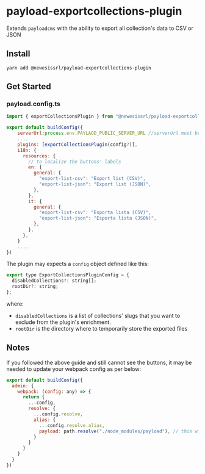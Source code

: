 # payload-exportcollections-plugin

Extends `payloadcms` with the ability to export all collection's data to CSV or JSON

## Install

`yarn add @newesissrl/payload-exportcollections-plugin`

## Get Started

### payload.config.ts

```js
import { exportCollectionsPlugin } from "@newesissrl/payload-exportcollections-plugin";

export default buildConfig({
    serverUrl:process.env.PAYLAOD_PUBLIC_SERVER_URL //serverUrl must be set
    ....
    plugins: [exportCollectionsPlugin(config?)],
    i18n: {
      resources: {
        // to localize the buttons' labels
        en: {
          general: {
            "export-list-csv": "Export list (CSV)",
            "export-list-json": "Export list (JSON)",
          },
        },
        it: {
          general: {
            "export-list-csv": "Esporta lista (CSV)",
            "export-list-json": "Esporta lista (JSON)",
          },
        },
      },
    }
    ....
})
```

The plugin may expects a `config` object defined like this:

```js
export type ExportCollectionsPluginConfig = {
  disabledCollections?: string[];
  rootDir?: string;
};
```

where:
- `disabledCollections` is a list of collections' slugs that you want to exclude from the plugin's enrichment.
- `rootDir` is the directory where to temporarily store the exported files



## Notes

If you followed the above guide and still cannot see the buttons, it may be needed to update your webpack config as per below:

```js
export default buildConfig({
  admin: {
    webpack: (config: any) => {
      return {
        ...config,
        resolve: {
          ...config.resolve,
          alias: {
            ...config.resolve.alias,
            payload: path.resolve("./node_modules/payload"), // this will fix the components usage of `useConfig` hook
          }
        }
      }
    }
  }
})
```
